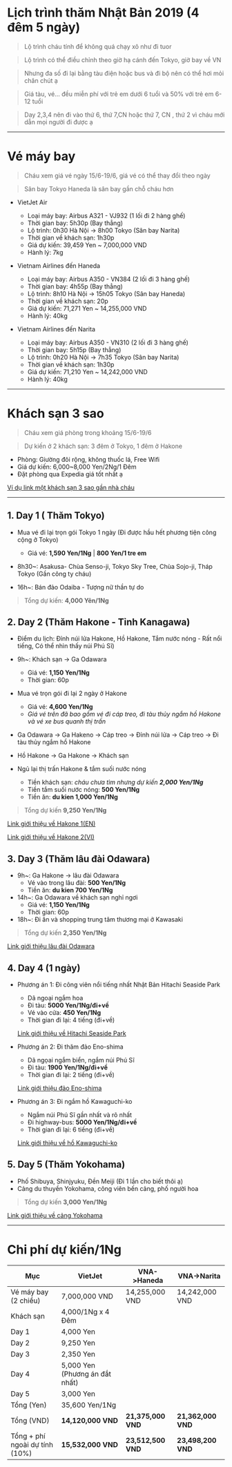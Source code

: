 # Lịch trình thăm Nhật Bản 2019 (4 đêm 5 ngày)
> Lộ trình cháu tính để không quá chạy xô như đi tuor

> Lộ trình có thể điều chỉnh theo giờ hạ cánh đến Tokyo, giờ bay về VN

> Nhưng đa số đi lại bằng tàu điện hoặc bus và đi bộ nên có thể hơi mỏi chân chút ạ

> Giá tàu, vé... đều miễn phí với trẻ em dưới 6 tuổi và 50% với trẻ em 6-12 tuổi

> Day 2,3,4 nên đi vào thứ 6, thứ 7,CN hoặc thứ 7, CN , thứ 2 vì cháu mới dẫn mọi người đi được ạ

___
# Vé máy bay
> Cháu xem giá vé ngày 15/6-19/6, giá vé có thể thay đổi theo ngày

> Sân bay Tokyo Haneda là sân bay gần chỗ cháu hơn

* VietJet Air
  * Loại máy bay: Airbus A321 - VJ932 (1 lối đi 2 hàng ghế)
  * Thời gian bay: 5h30p (Bay thẳng)
  * Lộ trình: 0h30 Hà Nội -> 8h00 Tokyo (Sân bay Narita)
  * Thời gian về khách sạn: 1h30p
  * Giá dự kiến: 39,459 Yen ~ 7,000,000 VND
  * Hành lý: 7kg
  
* Vietnam Airlines đến Haneda
  * Loại máy bay: Airbus A350 - VN384 (2 lối đi 3 hàng ghế)
  * Thời gian bay: 4h55p (Bay thẳng)
  * Lộ trình: 8h10 Hà Nội -> 15h05 Tokyo (Sân bay Haneda)
  * Thời gian về khách sạn: 20p
  * Giá dự kiến: 71,271 Yen ~ 14,255,000 VND
  * Hành lý: 40kg

* Vietnam Airlines đến Narita
  * Loại máy bay: Airbus A350 - VN310 (2 lối đi 3 hàng ghế)
  * Thời gian bay: 5h15p (Bay thẳng)
  * Lộ trình: 0h20 Hà Nội -> 7h35 Tokyo (Sân bay Narita)
  * Thời gian về khách sạn: 1h30p
  * Giá dự kiến: 71,210 Yen ~ 14,242,000 VND
  * Hành lý: 40kg
___
# Khách sạn 3 sao
> Cháu xem giá phòng trong khoảng 15/6-19/6

> Dự kiến ở 2 khách sạn: 3 đêm ở Tokyo, 1 đêm ở Hakone

  * Phòng: Giường đôi rộng, không thuốc lá, Free Wifi
  * Giá dự kiến: 6,000~8,000 Yen/2Ng/1 Đêm
  * Đặt phòng qua Expedia giá tốt nhất ạ

  [Ví dụ link một khách sạn 3 sao gần nhà cháu](https://www.expedia.co.jp/en/Tokyo-Hotels-Hotel-Vista-Kamata-Tokyo.h3047507.Hotel-Information?chkin=2019%2F6%2F15&chkout=2019%2F6%2F19&rm1=a2&hwrqCacheKey=9f8cb804-92b3-42fe-835f-792b4fc9dc9aHWRQ1557315760576&cancellable=false&regionId=3593&vip=false&c=f1ef16ab-2ae9-4abb-b650-e272a922f853&mctc=10&exp_dp=6798&exp_ts=1557283364093&exp_curr=JPY&swpToggleOn=false&exp_pg=HSR)
___

## 1. Day 1 ( Thăm Tokyo)
* Mua vé đi lại trọn gói Tokyo 1 ngày (Đi được hầu hết phương tiện công cộng ở Tokyo)
  * Giá vé: **1,590 Yen/1Ng** | **800 Yen/1 tre em**

* 8h30~: Asakusa- Chùa Senso-ji, Tokyo Sky Tree, Chùa Sojo-ji, Tháp Tokyo (Gần công ty cháu)
* 16h~: Bán đảo Odaiba - Tượng nữ thần tự do

> Tổng dự kiến: **4,000 Yên/1Ng**

## 2. Day 2 (Thăm Hakone - Tỉnh Kanagawa) 
* Điểm du lịch: Đỉnh núi lửa Hakone, Hồ Hakone, Tắm nước nóng - Rất nổi tiếng, Có thể nhìn thấy núi Phú Sĩ)
* 9h~: Khách sạn -> Ga Odawara
  * Giá vé: **1,150 Yen/1Ng**
  * Thời gian: 60p
* Mua vé trọn gói đi lại 2 ngày ở Hakone
  * Giá vé: **4,600 Yen/1Ng**
  * *Giá vé trên đã bao gồm vé đi cáp treo, đi tàu thủy ngắm hồ Hakone và vé xe bus quanh thị trấn*

* Ga Odawara -> Ga Hakeno -> Cáp treo -> Đỉnh núi lửa -> Cáp treo -> Đi tàu thủy ngắm hồ Hakone
* Hồ Hakone -> Ga Hakone -> Khách sạn
* Ngủ lại thị trấn Hakone & tắm suối nước nóng
  * Tiền khách sạn: *cháu chưa tìm nhưng dự kiến **2,000 Yen/1Ng***
  * Tiền tắm suối nước nóng: **500 Yen/1Ng**
  * Tiền ăn: **du kien 1,000 Yen/1Ng**

> Tổng dự kiến **9,250 Yen/1Ng**

  [Link giới thiệu về Hakone 1(EN)](https://www.hakonenavi.jp/international/en/)

  [Link giới thiệu về Hakone 2(VI)](https://www.japanhoppers.com/vi/kanto/hakone/)

## 3. Day 3 (Thăm lâu đài Odawara)
* 9h~: Ga Hakone -> lâu đài Odawara
  * Vé vào trong lâu đài: **500 Yen/1Ng**
  * Tiền ăn: **du kien 700 Yen/1Ng**
* 14h~: Ga Odawara về khách sạn nghỉ ngơi
  * Giá vé: **1,150 Yen/1Ng**
  * Thời gian: 60p
* 18h~: Đi ăn và shopping trung tâm thương mại ở Kawasaki

> Tổng dự kiến **2,350 Yen/1Ng**

  [Link giới thiệu lâu đài Odawara](https://odawaracastle.com/)

## 4. Day 4 (1 ngày)
* Phương án 1: Đi công viên nổi tiếng nhất Nhật Bản Hitachi Seaside Park
  * Dã ngoại ngắm hoa
  * Đi tàu: **5000 Yen/1Ng/đi+về**
  * Vé vào cửa: **450 Yen/1Ng**
  * Thời gian đi lại: 4 tiếng (đi+về)

  [Link giới thiệu về Hitachi Seaside Park](https://hitachikaihin.jp/vi.html)

* Phương án 2: Đi thăm đảo Eno-shima
  * Dã ngọai ngắm biển, ngắm núi Phú Sĩ
  * Đi tàu: **1900 Yen/1Ng/đi+về**
  * Thời gian đi lại: 2 tiếng (đi+về)

  [Link giới thiệu đảo Eno-shima](https://www.japan-guide.com/e/e3117.html)

* Phương án 3: Đi ngắm hồ Kawaguchi-ko
  * Ngắm núi Phú Sĩ gần nhất và rõ nhất
  * Đi highway-bus: **5000 Yen/1Ng/đi+về**
  * Thời gian đi lại: 6 tiếng (đi+về)

  [Link giới thiệu về hồ Kawaguchi-ko](https://www.japan-guide.com/e/e6906.html)

## 5. Day 5 (Thăm Yokohama)
* Phố Shibuya, Shinjyuku, Đền Meiji (Đi 1 lần cho biết thôi ạ)
* Cảng du thuyền Yokohama, công viên bến cảng, phố người hoa

> Tổng dự kiến **3,000 Yen/1Ng**

[Link giới thiệu về cảng Yokohama](https://locobee.com/mag/vi/2017/10/23/ghe-tham-cang-bien-yokohama-noi-tieng-o-kanagawa/)

___
# Chi phí dự kiến/1Ng
Mục | VietJet | VNA->Haneda | VNA->Narita
------------ | ------------ | ------------- | -------------
Vé máy bay (2 chiều) | 7,000,000 VND | 14,255,000 VND | 14,242,000 VND
Khách sạn | 4,000/1Ng x 4 Đêm
Day 1 | 4,000 Yen
Day 2 | 9,250 Yen
Day 3 | 2,350 Yen
Day 4 | 5,000 Yen (Phương án đắt nhất)
Day 5 | 3,000 Yen
Tổng (Yen) | 35,600 Yen/1Ng
Tổng (VND) | **14,120,000 VND** | **21,375,000 VND** | **21,362,000 VND**
Tổng + phí ngoài dự tính (10%) | **15,532,000 VND** | **23,512,500 VND** | **23,498,200 VND**